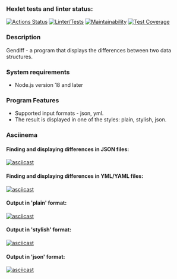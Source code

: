 ### Hexlet tests and linter status:
[![Actions Status](https://github.com/dmitry1178/frontend-project-46/workflows/hexlet-check/badge.svg)](https://github.com/dmitry1178/frontend-project-46/actions)
[![Linter/Tests](https://github.com/dmitry1178/frontend-project-46/actions/workflows/main.yml/badge.svg)](https://github.com/dmitry1178/frontend-project-46/actions/workflows/main.yml)
[![Maintainability](https://api.codeclimate.com/v1/badges/4107b0d042f321bbe78d/maintainability)](https://codeclimate.com/github/dmitry1178/frontend-project-46/maintainability)
[![Test Coverage](https://api.codeclimate.com/v1/badges/4107b0d042f321bbe78d/test_coverage)](https://codeclimate.com/github/dmitry1178/frontend-project-46/test_coverage)
### Description
Gendiff - a program that displays the differences between two data structures.
### System requirements
- Node.js version 18 and later
### Program Features
- Supported input formats - json, yml.
- The result is displayed in one of the styles: plain, stylish, json.

### Asciinema
#### Finding and displaying differences in JSON files:
[![asciicast](https://asciinema.org/a/558823.svg)](https://asciinema.org/a/558823)
#### Finding and displaying differences in YML/YAML files:
[![asciicast](https://asciinema.org/a/558845.svg)](https://asciinema.org/a/558845)
#### Output in 'plain' format:
[![asciicast](https://asciinema.org/a/559520.svg)](https://asciinema.org/a/559520)
#### Output in 'stylish' format:
[![asciicast](https://asciinema.org/a/559521.svg)](https://asciinema.org/a/559521)
#### Output in 'json' format:
[![asciicast](https://asciinema.org/a/559522.svg)](https://asciinema.org/a/559522)



